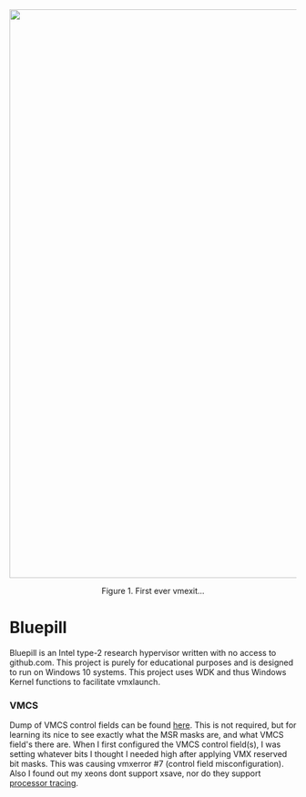 <div align="center">
  <img width="1000" height="auto" src="https://imgur.com/b1bYNZU.png"/>
  <p>Figure 1. First ever vmexit...</p>
</div>

# Bluepill

Bluepill is an Intel type-2 research hypervisor written with no access to github.com. This project is purely for educational purposes and is designed to run on Windows 10 systems.
This project uses WDK and thus Windows Kernel functions to facilitate vmxlaunch.

### VMCS

Dump of VMCS control fields can be found [here](https://githacks.org/_xeroxz/bluepill/-/blob/master/VMCS.md). This is not required, but for learning its nice to
see exactly what the MSR masks are, and what VMCS field's there are. When I first configured the VMCS control field(s), I was setting whatever bits I thought I needed high after 
applying VMX reserved bit masks. This was causing vmxerror #7 (control field misconfiguration). Also I found out my xeons dont support xsave, nor do they 
support [processor tracing](https://software.intel.com/content/www/us/en/develop/blogs/processor-tracing.html).